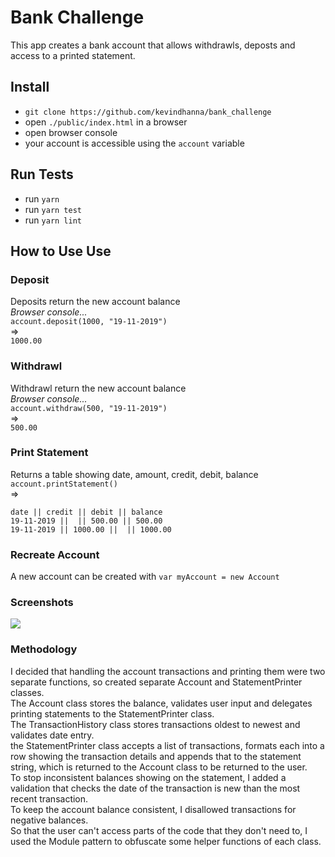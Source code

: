 # Bank Challenge

This app creates a bank account that allows withdrawls, deposts and access to a printed statement.

## Install

- `git clone https://github.com/kevindhanna/bank_challenge`
- open `./public/index.html` in a browser
- open browser console
- your account is accessible using the `account` variable

## Run Tests

- run `yarn`
- run `yarn test`
- run `yarn lint`

## How to Use Use

### Deposit
Deposits return the new account balance  
_Browser console..._  
`account.deposit(1000, "19-11-2019")`  
=>  
  `1000.00`

### Withdrawl
Withdrawl return the new account balance  
_Browser console..._  
`account.withdraw(500, "19-11-2019")`  
=>  
  `500.00`

### Print Statement
Returns a table showing date, amount, credit, debit, balance  
`account.printStatement()`  
=>  
  ```
  date || credit || debit || balance
  19-11-2019 ||  || 500.00 || 500.00
  19-11-2019 || 1000.00 ||  || 1000.00
  ```
### Recreate Account

A new account can be created with `var myAccount = new Account`

### Screenshots
![](https://i.imgur.com/uckwVSy.png)

### Methodology

I decided that handling the account transactions and printing them were two separate functions, so created separate Account and StatementPrinter classes.  
The Account class stores the balance, validates user input and delegates printing statements to the StatementPrinter class.  
The TransactionHistory class stores transactions oldest to newest and validates date entry.  
the StatementPrinter class accepts a list of transactions, formats each into a row showing the transaction details and appends that to the statement string, which is returned to the Account class to be returned to the user.  
To stop inconsistent balances showing on the statement, I added a validation that checks the date of the transaction is new than the most recent transaction.  
To keep the account balance consistent, I disallowed transactions for negative balances.  
So that the user can't access parts of the code that they don't need to, I used the Module pattern to obfuscate some helper functions of each class.  